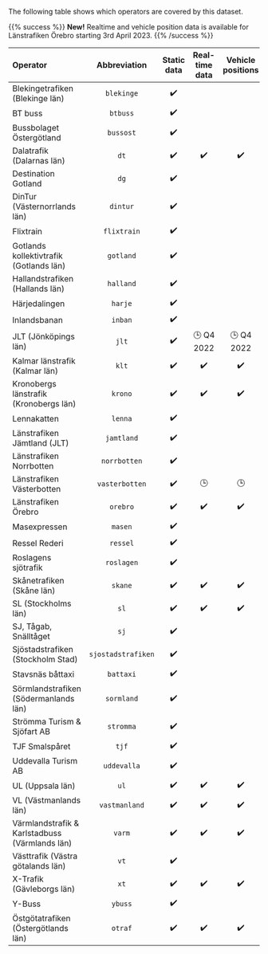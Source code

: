 The following table shows which operators are covered by this dataset.

{{% success %}}
**New!** Realtime and vehicle position data is available for Länstrafiken Örebro starting 3rd April 2023.
{{% /success %}}

| Operator                                          |    Abbreviation    | Static data | Real-time data | Vehicle positions | Occupancy data |
|:--------------------------------------------------|:------------------:|:-----------:|:--------------:|:-----------------:|:--------------:|
| Blekingetrafiken (Blekinge län)                   |     `blekinge`     |     ✔️      |                |                   |                |
| BT buss                                           |      `btbuss`      |     ✔️      |                |                   |                |
| Bussbolaget Östergötland                          |     `bussost`      |     ✔️      |                |                   |                |
| Dalatrafik (Dalarnas län)                         |        `dt`        |     ✔️      |       ✔️       |        ✔️         |                |
| Destination Gotland                               |        `dg`        |     ✔️      |                |                   |                |
| DinTur (Västernorrlands län)                      |      `dintur`      |     ✔️      |                |                   |                |
| Flixtrain                                         |    `flixtrain`     |     ✔️      |                |                   |                |
| Gotlands kollektivtrafik (Gotlands län)           |     `gotland`      |     ✔️      |                |                   |                |
| Hallandstrafiken (Hallands län)                   |     `halland`      |     ✔️      |                |                   |                |
| Härjedalingen                                     |      `harje`       |     ✔️      |                |                   |                |
| Inlandsbanan                                      |      `inban`       |     ✔️      |                |                   |                |
| JLT (Jönköpings län)                              |       `jlt`        |     ✔️      |   🕒 Q4 2022   |    🕒 Q4 2022     |                |
| Kalmar länstrafik (Kalmar län)                    |       `klt`        |     ✔️      |       ✔️       |        ✔️         |                |
| Kronobergs länstrafik (Kronobergs län)            |      `krono`       |     ✔️      |       ✔️       |        ✔️         |                |
| Lennakatten                                       |      `lenna`       |     ✔️      |                |                   |                |
| Länstrafiken Jämtland (JLT)                       |     `jamtland`     |     ✔️      |                |                   |                |
| Länstrafiken Norrbotten                           |    `norrbotten`    |     ✔️      |                |                   |                |
| Länstrafiken Västerbotten                         |   `vasterbotten`   |     ✔️      |       🕒       |        🕒         |                |
| Länstrafiken Örebro                               |      `orebro`      |     ✔️      |       ✔️       |        ✔️         |                |
| Masexpressen                                      |      `masen`       |     ✔️      |                |                   |                |
| Ressel Rederi                                     |      `ressel`      |     ✔️      |                |                   |                |
| Roslagens sjötrafik                               |     `roslagen`     |     ✔️      |                |                   |                |
| Skånetrafiken (Skåne län)                         |      `skane`       |     ✔️      |       ✔️       |        ✔️         |       ✔️       |
| SL (Stockholms län)                               |        `sl`        |     ✔️      |       ✔️       |        ✔️         |                |
| SJ, Tågab, Snälltåget                             |        `sj`        |     ✔️      |                |                   |                |
| Sjöstadstrafiken (Stockholm Stad)                 | `sjostadstrafiken` |     ✔️      |                |                   |                |
| Stavsnäs båttaxi                                  |     `battaxi`      |     ✔️      |                |                   |                |
| Sörmlandstrafiken (Södermanlands län)             |     `sormland`     |     ✔️      |                |                   |                |
| Strömma Turism & Sjöfart AB                       |     `stromma`      |     ✔️      |                |                   |                |
| TJF Smalspåret                                    |       `tjf`        |     ✔️      |                |                   |                |
| Uddevalla Turism AB                               |    `uddevalla`     |     ✔️      |                |                   |                |
| UL (Uppsala län)                                  |        `ul`        |     ✔️      |       ✔️       |        ✔️         |                |
| VL (Västmanlands län)                             |   `vastmanland`    |     ✔️      |       ✔️       |        ✔️         |                |
| Värmlandstrafik & Karlstadbuss (Värmlands län)    |       `varm`       |     ✔️      |       ✔️       |        ✔️         |                |
| Västtrafik (Västra götalands län)                 |        `vt`        |     ✔️      |                |                   |                |
| X-Trafik (Gävleborgs län)                         |        `xt`        |     ✔️      |       ✔️       |        ✔️         |                |
| Y-Buss                                            |      `ybuss`       |     ✔️      |                |                   |                |
| Östgötatrafiken (Östergötlands län)               |      `otraf`       |     ✔️      |       ✔️       |        ✔️         |       ✔️       |
